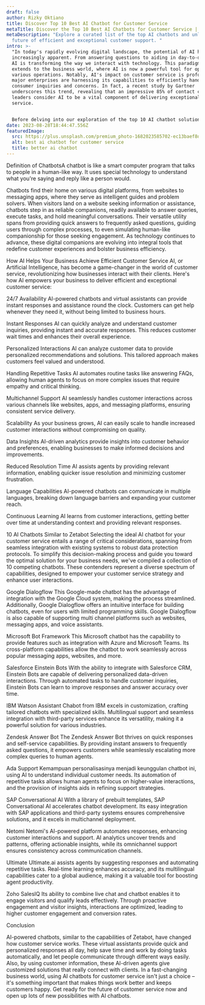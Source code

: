 ```yaml
---
draft: false
author: Rizky Oktiano
title: Discover Top 10 Best AI Chatbot for Customer Service
metaTitle: Discover the Top 10 Best AI Chatbots for Customer Service | Zetabot
metaDescription: "Explore a curated list of the top AI chatbots and unlock the
  future of efficient and exceptional customer support. "
intro: >-
  "In today's rapidly evolving digital landscape, the potential of AI has become
  increasingly apparent. From answering questions to aiding in day-to-day work,
  AI is transforming the way we interact with technology. This paradigm shift
  extends to the business world, where AI is now a powerful tool for optimizing
  various operations. Notably, AI's impact on customer service is profound; even
  major enterprises are harnessing its capabilities to efficiently handle
  consumer inquiries and concerns. In fact, a recent study by Gartner
  underscores this trend, revealing that an impressive 85% of contact center
  leaders consider AI to be a vital component of delivering exceptional customer
  service.


  Before delving into our exploration of the top 10 AI chatbot solutions for customer service, akin to the remarkable Zetabot, let's begin with a refresher on the concept of chatbots.
date: 2023-08-28T18:44:47.556Z
featuredImage:
  src: https://plus.unsplash.com/premium_photo-1682023585702-ec13baef8dc1?ixlib=rb-4.0.3&ixid=M3wxMjA3fDB8MHxwaG90by1wYWdlfHx8fGVufDB8fHx8fA%3D%3D&auto=format&fit=crop&w=870&q=80
  alt: best ai chatbot for customer service
  title: better ai chatbot
---
```

Definition of ChatbotsA chatbot is like a smart computer program that talks to people in a human-like way. It uses special technology to understand what you're saying and reply like a person would. 

Chatbots find their home on various digital platforms, from websites to messaging apps, where they serve as intelligent guides and problem solvers. When visitors land on a website seeking information or assistance, chatbots step in as reliable companions, readily available to answer queries, execute tasks, and hold meaningful conversations. Their versatile utility spans from providing quick answers to frequently asked questions, guiding users through complex processes, to even simulating human-like companionship for those seeking engagement. As technology continues to advance, these digital companions are evolving into integral tools that redefine customer experiences and bolster business efficiency.

How AI Helps Your Business Achieve Efficient Customer Service
AI, or Artificial Intelligence, has become a game-changer in the world of customer service, revolutionizing how businesses interact with their clients. Here's how AI empowers your business to deliver efficient and exceptional customer service:

24/7 Availability
AI-powered chatbots and virtual assistants can provide instant responses and assistance round the clock. Customers can get help whenever they need it, without being limited to business hours.

Instant Responses
AI can quickly analyze and understand customer inquiries, providing instant and accurate responses. This reduces customer wait times and enhances their overall experience.

Personalized Interactions
AI can analyze customer data to provide personalized recommendations and solutions. This tailored approach makes customers feel valued and understood.

Handling Repetitive Tasks
AI automates routine tasks like answering FAQs, allowing human agents to focus on more complex issues that require empathy and critical thinking.

Multichannel Support
AI seamlessly handles customer interactions across various channels like websites, apps, and messaging platforms, ensuring consistent service delivery.

Scalability
As your business grows, AI can easily scale to handle increased customer interactions without compromising on quality.

Data Insights
AI-driven analytics provide insights into customer behavior and preferences, enabling businesses to make informed decisions and improvements.

Reduced Resolution Time
AI assists agents by providing relevant information, enabling quicker issue resolution and minimizing customer frustration.

Language Capabilities
AI-powered chatbots can communicate in multiple languages, breaking down language barriers and expanding your customer reach.

Continuous Learning
AI learns from customer interactions, getting better over time at understanding context and providing relevant responses.

10 AI Chatbots Similar to Zetabot
Selecting the ideal AI chatbot for your customer service entails a range of critical considerations, spanning from seamless integration with existing systems to robust data protection protocols. To simplify this decision-making process and guide you toward the optimal solution for your business needs, we've compiled a collection of 10 competing chatbots. These contenders represent a diverse spectrum of capabilities, designed to empower your customer service strategy and enhance user interactions.

Google Dialogflow
This Google-made chatbot has the advantage of integration with the Google Cloud system, making the process streamlined. Additionally, Google Dialogflow offers an intuitive interface for building chatbots, even for users with limited programming skills. Google Dialogflow is also capable of supporting multi channel platforms such as websites, messaging apps, and voice assistants.

Microsoft Bot Framework
This Microsoft chatbot has the capability to provide features such as integration with Azure and Microsoft Teams. Its cross-platform capabilities allow the chatbot to work seamlessly across popular messaging apps, websites, and more.

Salesforce Einstein Bots
With the ability to integrate with Salesforce CRM, Einstein Bots are capable of delivering personalized data-driven interactions. Through automated tasks to handle customer inquiries, Einstein Bots can learn to improve responses and answer accuracy over time.

IBM Watson Assistant
Chabot from IBM excels in customization, crafting tailored chatbots with specialized skills. Multilingual support and seamless integration with third-party services enhance its versatility, making it a powerful solution for various industries.

Zendesk Answer Bot
The Zendesk Answer Bot thrives on quick responses and self-service capabilities. By providing instant answers to frequently asked questions, it empowers customers while seamlessly escalating more complex queries to human agents.

Ada Support
Kemampuan personalisasinya menjadi keunggulan chatbot ini, using AI to understand individual customer needs. Its automation of repetitive tasks allows human agents to focus on higher-value interactions, and the provision of insights aids in refining support strategies.

SAP Conversational AI
With a library of prebuilt templates, SAP Conversational AI accelerates chatbot development. Its easy integration with SAP applications and third-party systems ensures comprehensive solutions, and it excels in multichannel deployment.

Netomi
Netomi's AI-powered platform automates responses, enhancing customer interactions and support. AI analytics uncover trends and patterns, offering actionable insights, while its omnichannel support ensures consistency across communication channels.

Ultimate
Ultimate.ai assists agents by suggesting responses and automating repetitive tasks. Real-time learning enhances accuracy, and its multilingual capabilities cater to a global audience, making it a valuable tool for boosting agent productivity.

Zoho SalesIQ
Its ability to combine live chat and chatbot enables it to engage visitors and qualify leads effectively. Through proactive engagement and visitor insights, interactions are optimized, leading to higher customer engagement and conversion rates.

Conclusion

AI-powered chatbots, similar to the capabilities of Zetabot, have changed how customer service works. These virtual assistants provide quick and personalized responses all day, help save time and work by doing tasks automatically, and let people communicate through different ways easily. Also, by using customer information, these AI-driven agents give customized solutions that really connect with clients. In a fast-changing business world, using AI chatbots for customer service isn't just a choice – it's something important that makes things work better and keeps customers happy. Get ready for the future of customer service now and open up lots of new possibilities with AI chatbots.
